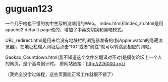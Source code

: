 # guguan123
一个几乎啥也不懂的初中生写的没啥用的Web。
index.html和index_zh.html是用apache2 default page改的，增加了中英文切换和黑暗模式。

URL_redirect.html是用来给没有地址栏的浏览器准备的(指Apple watch的隐藏浏览器)，在地址栏输入网址后点击“GO”或者“前往”就可以转跳到相应的网站。

Gaokao_Countdown.html(我不知道这个文件名翻译对不对)是模仿论坛上一个人的网页，是个高考倒计时。
原网站链接：http://226000.xyz/

（我完全没学过编程，这些页面能正常工作就很不错了）

